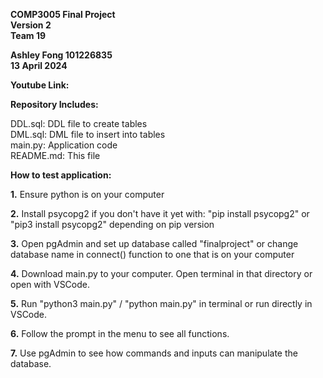 **COMP3005 Final Project** <br>
**Version 2** <br>
**Team 19** <br>

**Ashley Fong 101226835** <br>
**13 April 2024** <br>

**Youtube Link:**

**Repository Includes:**

DDL.sql:    DDL file to create tables <br>
DML.sql:    DML file to insert into tables <br>
main.py:    Application code <br>
README.md:  This file

**How to test application:**

**1.**  Ensure python is on your computer

**2.**  Install psycopg2 if you don't have it yet with: 
    "pip install psycopg2" or "pip3 install psycopg2" depending on pip version

**3.**  Open pgAdmin and set up database called "finalproject" or change database name in 
    connect() function to one that is on your computer

**4.**  Download main.py to your computer. Open terminal in that directory or open with VSCode. 

**5.**  Run "python3 main.py" / "python main.py" in terminal or run directly in VSCode.

**6.**  Follow the prompt in the menu to see all functions. 

**7.**  Use pgAdmin to see how commands and inputs can manipulate the database. 
